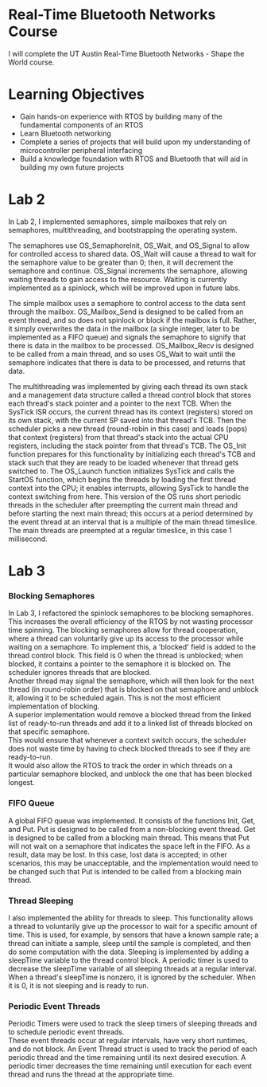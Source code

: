 # Real-Time Bluetooth Networks Course

I will complete the UT Austin Real-Time Bluetooth Networks - Shape the World course.

# Learning Objectives

* Gain hands-on experience with RTOS by building many of the fundamental components of an RTOS
* Learn Bluetooth networking
* Complete a series of projects that will build upon my understanding of microcontroller peripheral interfacing
* Build a knowledge foundation with RTOS and Bluetooth that will aid in building my own future projects


# Lab 2

In Lab 2, I implemented semaphores, simple mailboxes that rely on semaphores, multithreading, and bootstrapping the operating system.  

The semaphores use OS_SemaphoreInit, OS_Wait, and OS_Signal to allow for controlled access to shared data.  OS_Wait will cause a thread to wait for the semaphore value to be greater than 0; then, it will decrement the semaphore and continue.  OS_Signal increments the semaphore, allowing waiting threads to gain access to the resource.  Waiting is currently implemented as a spinlock, which will be improved upon in future labs.

The simple mailbox uses a semaphore to control access to the data sent through the mailbox.  OS_Mailbox_Send is designed to be called from an event thread, and so does not spinlock or block if the mailbox is full.  Rather, it simply overwrites the data in the mailbox (a single integer, later to be implemented as a FIFO queue) and signals the semaphore to signify that there is data in the mailbox to be processed.  OS_Mailbox_Recv is designed to be called from a main thread, and so uses OS_Wait to wait until the semaphore indicates that there is data to be processed, and returns that data.

The multithreading was implemented by giving each thread its own stack and a management data structure called a thread control block that stores each thread's stack pointer and a pointer to the next TCB.  When the SysTick ISR occurs, the current thread has its context (registers) stored on its own stack, with the current SP saved into that thread's TCB.  Then the scheduler picks a new thread (round-robin in this case) and loads (pops) that context (registers) from that thread's stack into the actual CPU registers, including the stack pointer from that thread's TCB.  The OS_Init function prepares for this functionality by initializing each thread's TCB and stack such that they are ready to be loaded whenever that thread gets switched to.  The OS_Launch function initializes SysTick and calls the StartOS function, which begins the threads by loading the first thread context into the CPU; it enables interrupts, allowing SysTick to handle the context switching from here.  This version of the OS runs short periodic threads in the scheduler after preempting the current main thread and before starting the next main thread; this occurs at a period determined by the event thread at an interval that is a multiple of the main thread timeslice.  The main threads are preempted at a regular timeslice, in this case 1 millisecond.

# Lab 3

### Blocking Semaphores
In Lab 3, I refactored the spinlock semaphores to be blocking semaphores.  This increases the overall efficiency of the RTOS by not wasting processor time spinning.
The blocking semaphores allow for thread cooperation, where a thread can voluntarily give up its access to the processor while waiting on a semaphore.
To implement this, a 'blocked' field is added to the thread control block.  This field is 0 when the thread is unblocked; when blocked, it contains a pointer to the semaphore it is blocked on.
The scheduler ignores threads that are blocked.  
Another thread may signal the semaphore, which will then look for the next thread (in round-robin order) that is blocked on that semaphore and unblock it, allowing it to be scheduled again.
This is not the most efficient implementation of blocking.  
A superior implementation would remove a blocked thread from the linked list of ready-to-run threads and add it to a linked list of threads blocked on that specific semaphore.  
This would ensure that whenever a context switch occurs, the scheduler does not waste time by having to check blocked threads to see if they are ready-to-run.  
It would also allow the RTOS to track the order in which threads on a particular semaphore blocked, and unblock the one that has been blocked longest.

### FIFO Queue
A global FIFO queue was implemented. It consists of the functions Init, Get, and Put.  Put is designed to be called from a non-blocking event thread.
Get is designed to be called from a blocking main thread.  This means that Put will not wait on a semaphore that indicates the space left in the FIFO.
As a result, data may be lost.  In this case, lost data is accepted; 
in other scenarios, this may be unacceptable, and the implementation would need to be changed such that Put is intended to be called from a blocking main thread.

### Thread Sleeping
I also implemented the ability for threads to sleep.  This functionality allows a thread to voluntarily give up the processor to wait for a specific amount of time. 
This is used, for example, by sensors that have a known sample rate; a thread can initiate a sample, sleep until the sample is completed, and then do some computation with the data.
Sleeping is implemented by adding a sleepTime variable to the thread control block.  A periodic timer is used to decrease the sleepTime variable of all sleeping threads at a regular interval.
When a thread's sleepTime is nonzero, it is ignored by the scheduler.  When it is 0, it is not sleeping and is ready to run.

### Periodic Event Threads
Periodic Timers were used to track the sleep timers of sleeping threads and to schedule periodic event threads.  
These event threads occur at regular intervals, have very short runtimes, and do not block.
An Event Thread struct is used to track the period of each periodic thread and the time remaining until its next desired execution.
A periodic timer decreases the time remaining until execution for each event thread and runs the thread at the appropriate time.
